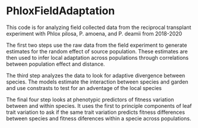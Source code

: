 # PhloxFieldAdaptation
This code is for analyzing field collected data from the reciprocal transplant experiment with Phlox pilosa, P. amoena, and P. deamii from 2018-2020

The first two steps use the raw data from the field experiment to generate estimates for the random effect of source population. These estimates are then used to infer local adaptation across populations through correlations between population effect and distance. 

The third step analyzes the data to look for adaptive divergence between species. The models estimate the interaction between species and garden and use constrasts to test for an adventage of the local species

The final four step looks at phenotypic predictors of fitness variation between and within species. It uses the first to principle components of leaf trait variation to ask if the same trait variation predicts fitness differences between species and fitness diferences within a specie across populations. 
